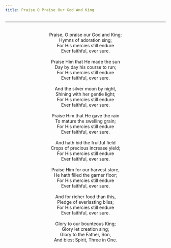 ```yaml
---
title: Praise O Praise Our God And King
---
```


---
<center>
<br/>
Praise, O praise our God and King;<br/>
Hymns of adoration sing;<br/>
For His mercies still endure<br/>
Ever faithful, ever sure.<br/>
<br/>
Praise Him that He made the sun<br/>
Day by day his course to run;<br/>
For His mercies still endure<br/>
Ever faithful, ever sure.<br/>
<br/>
And the silver moon by night,<br/>
Shining with her gentle light;<br/>
For His mercies still endure<br/>
Ever faithful, ever sure.<br/>
<br/>
Praise Him that He gave the rain<br/>
To mature the swelling grain;<br/>
For His mercies still endure<br/>
Ever faithful, ever sure.<br/>
<br/>
And hath bid the fruitful field<br/>
Crops of precious increase yield;<br/>
For His mercies still endure<br/>
Ever faithful, ever sure.<br/>
<br/>
Praise Him for our harvest store,<br/>
He hath filled the garner floor;<br/>
For His mercies still endure<br/>
Ever faithful, ever sure.<br/>
<br/>
And for richer food than this,<br/>
Pledge of everlasting bliss;<br/>
For His mercies still endure<br/>
Ever faithful, ever sure.<br/>
<br/>
Glory to our bounteous King;<br/>
Glory let creation sing;<br/>
Glory to the Father, Son,<br/>
And blest Spirit, Three in One.<br/>

</center>